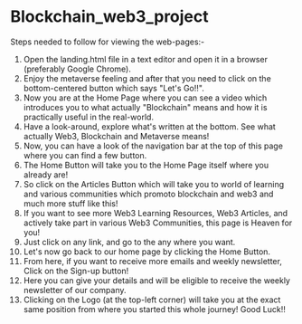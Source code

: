 # Blockchain_web3_project
Steps needed to follow for viewing the web-pages:-
1. Open the landing.html file in a text editor and open it in a browser (preferably Google Chrome).
2. Enjoy the metaverse feeling and after that you need to click on the bottom-centered button which says "Let's Go!!".
3. Now you are at the Home Page where you can see a video which introduces you to what actually "Blockchain" means and how it is practically useful in the real-world.
4. Have a look-around, explore what's written at the bottom. See what actually Web3, Blockchain and Metaverse means!
5. Now, you can have a look of the navigation bar at the top of this page where you can find a few button.
6. The Home Button will take you to the Home Page itself where you already are!
7. So click on the Articles Button which will take you to world of learning and various communities which promoto blockchain and web3 and much more stuff like this!
8. If you want to see more Web3 Learning Resources, Web3 Articles, and actively take part in various Web3 Communities, this page is Heaven for you!
9. Just click on any link, and go to the any where you want.
10. Let's now go back to our home page by clicking the Home Button.
11. From here, if you want to receive more emails and weekly newsletter, Click on the Sign-up button!
12. Here you can give your details and will be eligible to receive the weekly newsletter of our company.
13. Clicking on the Logo (at the top-left corner) will take you at the exact same position from where you started this whole journey! Good Luck!!
